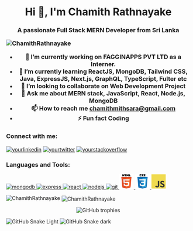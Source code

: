 <!-- Header -->
<h1 align="center">Hi 👋, I'm Chamith Rathnayake</h1>
<h3 align="center">A passionate Full Stack MERN Developer from Sri Lanka

<!-- Profile Views & Stats -->
<p align="left"> <img src="https://komarev.com/ghpvc/?username=ChamithRathnayake&label=Profile%20views&color=0e75b6&style=flat" alt="ChamithRathnayake" /> </p>

<!-- Introduction -->
- 🔭 I’m currently working on FAGGINAPPS PVT LTD as a Interner.
- 🌱 I’m currently learning ReactJS, MongoDB, Tailwind CSS, Java, ExpressJS, Next.js, GraphQL, TypeScript, Fulter etc
- 👯 I’m looking to collaborate on Web Development Project
- 💬 Ask me about MERN stack, JavaScript, React, Node.js, MongoDB
- 📫 How to reach me chamithmithsara@gmail.com
- ⚡ Fun fact Coding

<!-- Social Media Badges -->
<h3 align="left">Connect with me:</h3>
<p align="left">
<a href="https://https://www.linkedin.com/in/chamithrathnayake/" target="blank"><img align="center" src="https://cdn.jsdelivr.net/npm/simple-icons@v3/icons/linkedin.svg" alt="yourlinkedin" height="30" width="40" /></a>
<a href="https://twitter.com/yourtwitter" target="blank"><img align="center" src="https://cdn.jsdelivr.net/npm/simple-icons@v3/icons/twitter.svg" alt="yourtwitter" height="30" width="40" /></a>
<a href="https://stackoverflow.com/users/yourid" target="blank"><img align="center" src="https://cdn.jsdelivr.net/npm/simple-icons@v3/icons/stackoverflow.svg" alt="yourstackoverflow" height="30" width="40" /></a>
</p>

<!-- Languages and Tools -->
<h3 align="left">Languages and Tools:</h3>
<p align="left"> 
<a href="https://www.mongodb.com/" target="_blank"> <img src="https://www.vectorlogo.zone/logos/mongodb/mongodb-icon.svg" alt="mongodb" width="40" height="40"/> </a>
<a href="https://expressjs.com" target="_blank"> <img src="https://www.vectorlogo.zone/logos/expressjs/expressjs-icon.svg" alt="express" width="40" height="40"/> </a>
<a href="https://reactjs.org/" target="_blank"> <img src="https://cdn.worldvectorlogo.com/logos/react-2.svg" alt="react" width="40" height="40"/> </a>
<a href="https://nodejs.org" target="_blank"> <img src="https://cdn.worldvectorlogo.com/logos/nodejs-icon.svg" alt="nodejs" width="40" height="40"/> </a>
<a href="https://git-scm.com/" target="_blank"> <img src="https://www.vectorlogo.zone/logos/git-scm/git-scm-icon.svg" alt="git" width="40" height="40"/> </a>
<a href="https://www.w3.org/html/" target="_blank"> <img src="https://raw.githubusercontent.com/devicons/devicon/master/icons/html5/html5-original-wordmark.svg" alt="html5" width="40" height="40"/> </a>
<a href="https://www.w3schools.com/css/" target="_blank"> <img src="https://raw.githubusercontent.com/devicons/devicon/master/icons/css3/css3-original-wordmark.svg" alt="css3" width="40" height="40"/> </a>
<a href="https://www.javascript.com/" target="_blank"> <img src="https://raw.githubusercontent.com/devicons/devicon/master/icons/javascript/javascript-original.svg" alt="javascript" width="40" height="40"/> </a>
</p>

<!-- GitHub Stats -->
<p><img align="left" src="https://github-readme-stats.vercel.app/api/top-langs?username=ChamithRathnayake&show_icons=true&locale=en&layout=compact" alt="ChamithRathnayake" /></p>

<p>&nbsp;<img align="center" src="https://github-readme-stats.vercel.app/api?username=ChamithRathnayake&show_icons=true&locale=en" alt="ChamithRathnayake" /></p>

<!-- GitHub Trophies -->
<p align="center">
  <img src="https://github-profile-trophy.vercel.app/?username=ChamithRathnayake" alt="GitHub trophies" />
</p>

<!-- Snake Game -->
![GitHub Snake Light](https://github.com/ChamithRathnayake/ChamithRathnayake/blob/output/github-contribution-grid-snake.svg#gh-light-mode-only)
![GitHub Snake dark](https://github.com/ChamithRathnayake/ChamithRathnayake/blob/output/github-contribution-grid-snake-dark.svg#gh-dark-mode-only)

